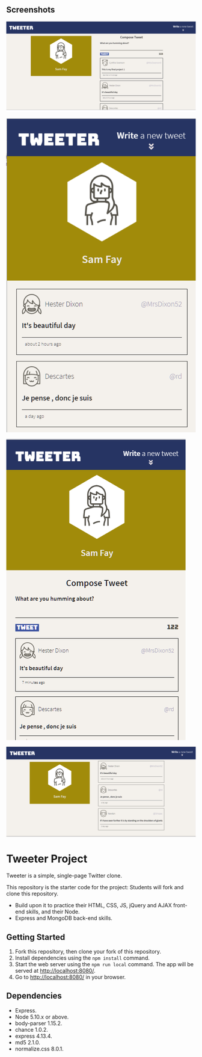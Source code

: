 ## Screenshots

![Desktop screenshot](./doc/Desktop.View.png)

![Tablet screenshot](doc/Tablet.View.png)

![Mobile screenshot2](doc/Mobile.View.png)

![Web screenshot](doc/Web.View.png)

# Tweeter Project

Tweeter is a simple, single-page Twitter clone.

This repository is the starter code for the project: Students will fork and clone this repository.

- Build upon it to practice their HTML, CSS, JS, jQuery and AJAX front-end     skills, and their Node.
- Express and MongoDB back-end skills.

## Getting Started

1. Fork this repository, then clone your fork of this repository.
2. Install dependencies using the `npm install` command.
3. Start the web server using the `npm run local` command. The app will be served at <http://localhost:8080/>.
4. Go to <http://localhost:8080/> in your browser.

## Dependencies

- Express.
- Node 5.10.x or above.
- body-parser 1.15.2.
- chance 1.0.2.
- express 4.13.4.
- md5 2.1.0.
- normalize.css 8.0.1.